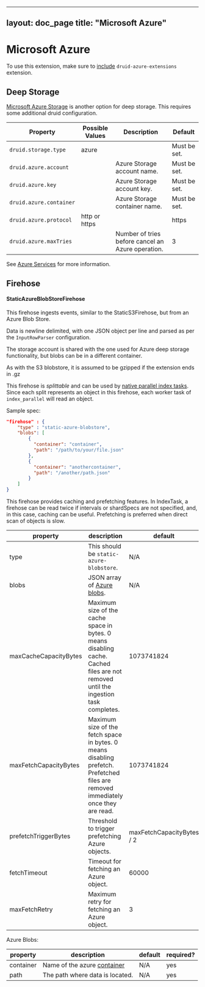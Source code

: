 <!--
  ~ Licensed to the Apache Software Foundation (ASF) under one
  ~ or more contributor license agreements.  See the NOTICE file
  ~ distributed with this work for additional information
  ~ regarding copyright ownership.  The ASF licenses this file
  ~ to you under the Apache License, Version 2.0 (the
  ~ "License"); you may not use this file except in compliance
  ~ with the License.  You may obtain a copy of the License at
  ~
  ~   http://www.apache.org/licenses/LICENSE-2.0
  ~
  ~ Unless required by applicable law or agreed to in writing,
  ~ software distributed under the License is distributed on an
  ~ "AS IS" BASIS, WITHOUT WARRANTIES OR CONDITIONS OF ANY
  ~ KIND, either express or implied.  See the License for the
  ~ specific language governing permissions and limitations
  ~ under the License.
  -->

---
layout: doc_page
title: "Microsoft Azure"
---
# Microsoft Azure

To use this extension, make sure to [include](../../operations/including-extensions.html) `druid-azure-extensions` extension.

## Deep Storage

[Microsoft Azure Storage](http://azure.microsoft.com/en-us/services/storage/) is another option for deep storage. This requires some additional druid configuration.

|Property|Possible Values|Description|Default|
|--------|---------------|-----------|-------|
|`druid.storage.type`|azure||Must be set.|
|`druid.azure.account`||Azure Storage account name.|Must be set.|
|`druid.azure.key`||Azure Storage account key.|Must be set.|
|`druid.azure.container`||Azure Storage container name.|Must be set.|
|`druid.azure.protocol`|http or https||https|
|`druid.azure.maxTries`||Number of tries before cancel an Azure operation.|3|

See [Azure Services](http://azure.microsoft.com/en-us/pricing/free-trial/) for more information.

## Firehose

#### StaticAzureBlobStoreFirehose

This firehose ingests events, similar to the StaticS3Firehose, but from an Azure Blob Store.

Data is newline delimited, with one JSON object per line and parsed as per the `InputRowParser` configuration.

The storage account is shared with the one used for Azure deep storage functionality, but blobs can be in a different container.

As with the S3 blobstore, it is assumed to be gzipped if the extension ends in .gz

This firehose is _splittable_ and can be used by [native parallel index tasks](../../ingestion/native_tasks.html#parallel-index-task).
Since each split represents an object in this firehose, each worker task of `index_parallel` will read an object.

Sample spec:

```json
"firehose" : {
    "type" : "static-azure-blobstore",
    "blobs": [
        {
          "container": "container",
          "path": "/path/to/your/file.json"
        },
        {
          "container": "anothercontainer",
          "path": "/another/path.json"
        }
    ]
}
```

This firehose provides caching and prefetching features. In IndexTask, a firehose can be read twice if intervals or
shardSpecs are not specified, and, in this case, caching can be useful. Prefetching is preferred when direct scan of objects is slow.

|property|description|default|required?|
|--------|-----------|-------|---------|
|type|This should be `static-azure-blobstore`.|N/A|yes|
|blobs|JSON array of [Azure blobs](https://msdn.microsoft.com/en-us/library/azure/ee691964.aspx).|N/A|yes|
|maxCacheCapacityBytes|Maximum size of the cache space in bytes. 0 means disabling cache. Cached files are not removed until the ingestion task completes.|1073741824|no|
|maxFetchCapacityBytes|Maximum size of the fetch space in bytes. 0 means disabling prefetch. Prefetched files are removed immediately once they are read.|1073741824|no|
|prefetchTriggerBytes|Threshold to trigger prefetching Azure objects.|maxFetchCapacityBytes / 2|no|
|fetchTimeout|Timeout for fetching an Azure object.|60000|no|
|maxFetchRetry|Maximum retry for fetching an Azure object.|3|no|

Azure Blobs:

|property|description|default|required?|
|--------|-----------|-------|---------|
|container|Name of the azure [container](https://azure.microsoft.com/en-us/documentation/articles/storage-dotnet-how-to-use-blobs/#create-a-container)|N/A|yes|
|path|The path where data is located.|N/A|yes|
